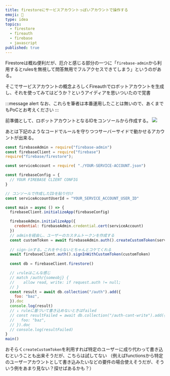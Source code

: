```yaml
---
title: firestoreにサービスアカウントっぽいアカウントで操作する
emoji: 🌚
type: idea
topics:
  - firestore
  - fireauth
  - firebase
  - javascript
published: true
---
```


Firestoreは概ね便利だが、厄介と感じる部分の一つに「`firebase-admin`から利用するとrulesを無視して問答無用でフルアクセスできてしまう」というのがある。

そこでサービスアカウントの概念よろしくFireauthでロボットアカウントを生成し、それを使ってみてはどうか？というアイディアを思いついたので覚書

:::message alert
なお、これらを筆者は本番運用したことは無いので、あくまでもPoCとお考えください
:::

前準備として、ロボットアカウントとなるIDをコンソールから作成する。
![](https://storage.googleapis.com/zenn-user-upload/oa3ozy3s1usqq485sg5acb4pknpg)

あとは下記のようなコードでルールを守りつつサーバーサイドで動かせるアカウントが出来る。

```js
const firebaseAdmin = require("firebase-admin")
const firebaseClient = require("firebase")
require("firebase/firestore");

const serviceAccount = require( "./YOUR-SERVICE-ACCOUNT.json")

const firebaseConfig = {
  // YOUR FIREBASE CLIENT CONFIG
}

// コンソールで作成したIDを貼り付け
const serviceAccountUserId = "YOUR_SERVICE_ACCOUNT_USER_ID"

const main = async () => {
  firebaseClient.initializeApp(firebaseConfig)

  firebaseAdmin.initializeApp({
    credential: firebaseAdmin.credential.cert(serviceAccount)
  })
  // adminを経由し、ユーザーのカスタムトークンを作成する
  const customToken = await firebaseAdmin.auth().createCustomToken(serviceAccountUserId)
  
  // sign-inする。これをやらないとちゃんとコケてくれる
  await firebaseClient.auth().signInWithCustomToken(customToken)
  
  const db = firebaseClient.firestore()

  // ↓ruleはこんな感じ
  // match /auth/{someobj} {
  // 	allow read, write: if request.auth != null;
  // }
  const result = await db.collection("/auth").add({
    foo: "baz",
  }).doc
  console.log(result)
  // ↓ ruleに基づいて書き込めないときはfailed
  // const resultFailed = await db.collection("/auth-cant-write").add({
  //   foo: "baz",
  // }).doc
  // console.log(resultFailed)
}
main()
```

おそらく`createCustomToken`を利用すれば特定のユーザーに成り代わって書き込むということも出来そうだが、こちらは試してない
（例えばfunctionsから特定のユーザーアカウントとして書き込みたいなどの要件の場合使えそうだが、そういう例をあまり見ない？探せばあるかも？）